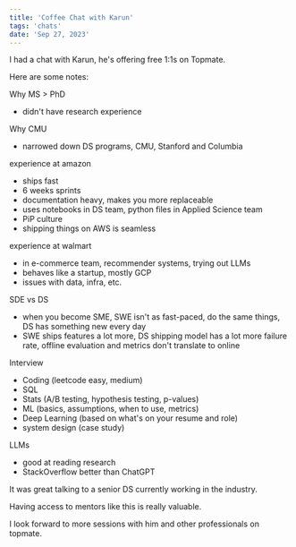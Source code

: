 ```yaml
---
title: 'Coffee Chat with Karun'
tags: 'chats'
date: 'Sep 27, 2023'
---
```


I had a chat with Karun, he's offering free 1:1s on Topmate.

Here are some notes:

Why MS > PhD

- didn't have research experience

Why CMU

- narrowed down DS programs, CMU, Stanford and Columbia

experience at amazon

- ships fast
- 6 weeks sprints
- documentation heavy, makes you more replaceable
- uses notebooks in DS team, python files in Applied Science team
- PiP culture
- shipping things on AWS is seamless

experience at walmart

- in e-commerce team, recommender systems, trying out LLMs
- behaves like a startup, mostly GCP
- issues with data, infra, etc.

SDE vs DS

- when you become SME, SWE isn't as fast-paced, do the same things, DS has something new every day
- SWE ships features a lot more, DS shipping model has a lot more failure rate, offline evaluation and metrics don't translate to online

Interview

- Coding (leetcode easy, medium)
- SQL
- Stats (A/B testing, hypothesis testing, p-values)
- ML (basics, assumptions, when to use, metrics)
- Deep Learning (based on what's on your resume and role)
- system design (case study)

LLMs

- good at reading research
- StackOverflow better than ChatGPT

It was great talking to a senior DS currently working in the industry.

Having access to mentors like this is really valuable.

I look forward to more sessions with him and other professionals on topmate.
